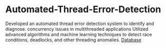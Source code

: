 # Automated-Thread-Error-Detection
Developed an automated thread error detection system to identify and diagnose. concurrency issues in multithreaded applications Utilized advanced algorithms and machine learning techniques to detect race conditions, deadlocks, and other threading anomalies.
[Database](https://drive.google.com/drive/folders/1BMtVnOr5feNvq_4jlxII5In2TPvqHY3M?usp=drive_link)
